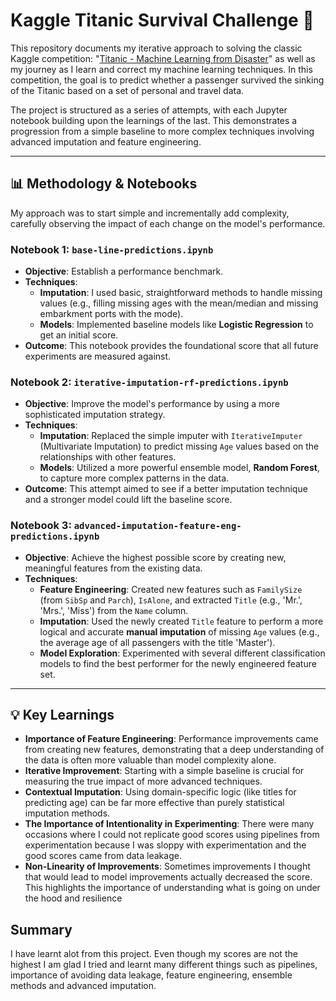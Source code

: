 # Kaggle Titanic Survival Challenge 🚢

This repository documents my iterative approach to solving the classic Kaggle competition: "[Titanic - Machine Learning from Disaster](https://www.kaggle.com/c/titanic)" as well as my journey as I learn and correct my machine learning techniques. In this competition, the goal is to predict whether a passenger survived the sinking of the Titanic based on a set of personal and travel data.

The project is structured as a series of attempts, with each Jupyter notebook building upon the learnings of the last. This demonstrates a progression from a simple baseline to more complex techniques involving advanced imputation and feature engineering.

---

## 📊 Methodology & Notebooks

My approach was to start simple and incrementally add complexity, carefully observing the impact of each change on the model's performance.

### Notebook 1: `base-line-predictions.ipynb`
* **Objective**: Establish a performance benchmark.
* **Techniques**:
    * **Imputation**: I used basic, straightforward methods to handle missing values (e.g., filling missing ages with the mean/median and missing embarkment ports with the mode).
    * **Models**: Implemented baseline models like **Logistic Regression** to get an initial score.
* **Outcome**: This notebook provides the foundational score that all future experiments are measured against.

### Notebook 2: `iterative-imputation-rf-predictions.ipynb`
* **Objective**: Improve the model's performance by using a more sophisticated imputation strategy.
* **Techniques**:
    * **Imputation**: Replaced the simple imputer with `IterativeImputer` (Multivariate Imputation) to predict missing `Age` values based on the relationships with other features.
    * **Models**: Utilized a more powerful ensemble model, **Random Forest**, to capture more complex patterns in the data.
* **Outcome**: This attempt aimed to see if a better imputation technique and a stronger model could lift the baseline score.

### Notebook 3: `advanced-imputation-feature-eng-predictions.ipynb`
* **Objective**: Achieve the highest possible score by creating new, meaningful features from the existing data.
* **Techniques**:
    * **Feature Engineering**: Created new features such as `FamilySize` (from `SibSp` and `Parch`), `IsAlone`, and extracted `Title` (e.g., 'Mr.', 'Mrs.', 'Miss') from the `Name` column.
    * **Imputation**: Used the newly created `Title` feature to perform a more logical and accurate **manual imputation** of missing `Age` values (e.g., the average age of all passengers with the title 'Master').
    * **Model Exploration**: Experimented with several different classification models to find the best performer for the newly engineered feature set.

---

## 💡 Key Learnings

* **Importance of Feature Engineering**: Performance improvements came from creating new features, demonstrating that a deep understanding of the data is often more valuable than model complexity alone.
* **Iterative Improvement**: Starting with a simple baseline is crucial for measuring the true impact of more advanced techniques.
* **Contextual Imputation**: Using domain-specific logic (like titles for predicting age) can be far more effective than purely statistical imputation methods.
* **The Importance of Intentionality in Experimenting**: There were many occasions where I could not replicate good scores using pipelines from experimentation because I was sloppy with experimentation and the good scores came from data leakage.
* **Non-Linearity of Improvements**: Sometimes improvements I thought that would lead to model improvements actually decreased the score. This highlights the importance of understanding what is going on under the hood and resilience

## Summary 

I have learnt alot from this project. Even though my scores are not the highest I am glad I tried and learnt many different things such as pipelines, importance of avoiding data leakage, feature engineering, ensemble methods and advanced imputation. 